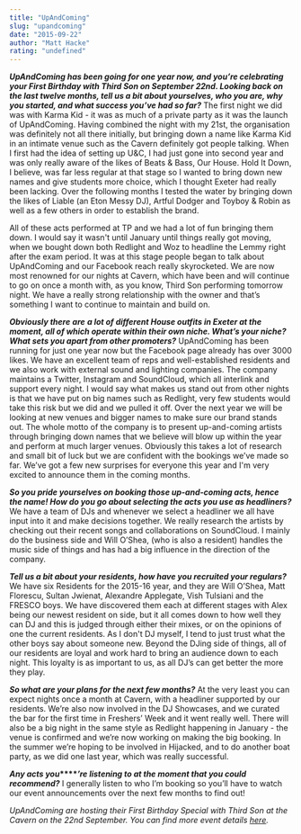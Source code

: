```yaml
---
title: "UpAndComing"
slug: "upandcoming"
date: "2015-09-22"
author: "Matt Hacke"
rating: "undefined"
---
```


**_UpAndComing has been going for one year now, and you_****_’_****_re celebrating your First Birthday with Third Son on September 22nd. Looking back on the last twelve months, tell us a bit about yourselves, who you are, why you started, and what success you_****_’_****_ve had so far?_** The first night we did was with Karma Kid - it was as much of a private party as it was the launch of UpAndComing. Having combined the night with my 21st, the organisation was definitely not all there initially, but bringing down a name like Karma Kid in an intimate venue such as the Cavern definitely got people talking. When I first had the idea of setting up U&C, I had just gone into second year and was only really aware of the likes of Beats & Bass, Our House. Hold It Down, I believe, was far less regular at that stage so I wanted to bring down new names and give students more choice, which I thought Exeter had really been lacking. Over the following months I tested the water by bringing down the likes of Liable (an Eton Messy DJ), Artful Dodger and Toyboy & Robin as well as a few others in order to establish the brand.

All of these acts performed at TP and we had a lot of fun bringing them down. I would say it wasn't until January until things really got moving, when we bought down both Redlight and Woz to headline the Lemmy right after the exam period. It was at this stage people began to talk about UpAndComing and our Facebook reach really skyrocketed. We are now most renowned for our nights at Cavern, which have been and will continue to go on once a month with, as you know, Third Son performing tomorrow night. We have a really strong relationship with the owner and that’s something I want to continue to maintain and build on.

**_Obviously there_** **_are_** **_a lot of different House outfits in Exeter at the moment, all of which operate within their own niche. What_****_’_****_s your niche? What sets you apart from other promoters?_** UpAndComing has been running for just one year now but the Facebook page already has over 3000 likes. We have an excellent team of reps and well-established residents and we also work with external sound and lighting companies. The company maintains a Twitter, Instagram and SoundCloud, which all interlink and support every night. I would say what makes us stand out from other nights is that we have put on big names such as Redlight, very few students would take this risk but we did and we pulled it off. Over the next year we will be looking at new venues and bigger names to make sure our brand stands out. The whole motto of the company is to present up-and-coming artists through bringing down names that we believe will blow up within the year and perform at much larger venues. Obviously this takes a lot of research and small bit of luck but we are confident with the bookings we’ve made so far. We’ve got a few new surprises for everyone this year and I'm very excited to announce them in the coming months.

**_So you pride yourselves on booking those up-and-coming acts, hence the name! How do you go about selecting the acts you use as headliners?_** We have a team of DJs and whenever we select a headliner we all have input into it and make decisions together. We really research the artists by checking out their recent songs and collaborations on SoundCloud. I mainly do the business side and Will O’Shea, (who is also a resident) handles the music side of things and has had a big influence in the direction of the company.

**_Tell us a bit about your residents, how have you recruited your regulars?_** We have six Residents for the 2015-16 year, and they are Will O’Shea, Matt Florescu, Sultan Jwienat, Alexandre Applegate, Vish Tulsiani and the FRESCO boys. We have discovered them each at different stages with Alex being our newest resident on side, but it all comes down to how well they can DJ and this is judged through either their mixes, or on the opinions of one the current residents. As I don't DJ myself, I tend to just trust what the other boys say about someone new. Beyond the DJing side of things, all of our residents are loyal and work hard to bring an audience down to each night. This loyalty is as important to us, as all DJ’s can get better the more they play.

**_So what are your plans for the next few months?_** At the very least you can expect nights once a month at Cavern, with a headliner supported by our residents. We’re also now involved in the DJ Showcases, and we curated the bar for the first time in Freshers’ Week and it went really well. There will also be a big night in the same style as Redlight happening in January - the venue is confirmed and we’re now working on making the big booking. In the summer we’re hoping to be involved in Hijacked, and to do another boat party, as we did one last year, which was really successful.

**_Any acts you_****_’re listening to at the moment that you could recommend?_** I generally listen to who I’m booking so you’ll have to watch our event announcements over the next few months to find out!

_UpAndComing are hosting their First Birthday Special with Third Son at the Cavern on the 22nd September. You can find more event details [here](https://www.facebook.com/events/858613054227182/)._
